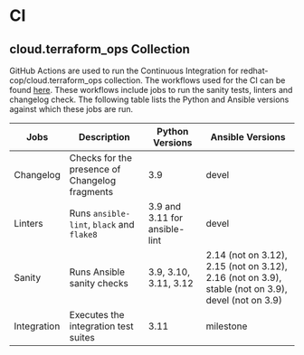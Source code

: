 # CI

## cloud.terraform_ops Collection

GitHub Actions are used to run the Continuous Integration for redhat-cop/cloud.terraform_ops collection. The workflows used for the CI can be found [here](https://github.com/redhat-cop/cloud.terraform_ops/tree/stable-1/.github/workflows). These workflows include jobs to run the sanity tests, linters and changelog check. The following table lists the Python and Ansible versions against which these jobs are run.

| Jobs | Description | Python Versions | Ansible Versions |
| ------ |-------| ------ | -----------|
| Changelog |Checks for the presence of Changelog fragments | 3.9 | devel |
| Linters | Runs `ansible-lint`, `black` and `flake8`| 3.9 and 3.11 for ansible-lint | devel |
| Sanity | Runs Ansible sanity checks | 3.9, 3.10, 3.11, 3.12 | 2.14 (not on 3.12), 2.15 (not on 3.12), 2.16 (not on 3.9), stable (not on 3.9), devel (not on 3.9) |
| Integration | Executes the integration test suites | 3.11 | milestone |
